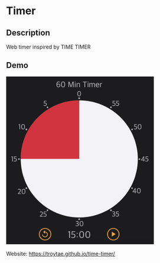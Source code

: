 # Timer

## Description

Web timer inspired by TIME TIMER

## Demo

<img alt="demo" src="./demo.png" width="400" />  

Website: https://troytae.github.io/time-timer/  
